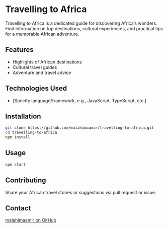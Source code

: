 # Travelling to Africa

Travelling to Africa is a dedicated guide for discovering Africa’s wonders. Find information on top destinations, cultural experiences, and practical tips for a memorable African adventure.

## Features
- Highlights of African destinations
- Cultural travel guides
- Adventure and travel advice

## Technologies Used
- [Specify language/framework, e.g., JavaScript, TypeScript, etc.]

## Installation

```bash
git clone https://github.com/malahimaamir/travelling-to-africa.git
cd travelling-to-africa
npm install
```

## Usage

```bash
npm start
```

## Contributing
Share your African travel stories or suggestions via pull request or issue.


## Contact
[malahimaamir on GitHub](https://github.com/malahimaamir)
